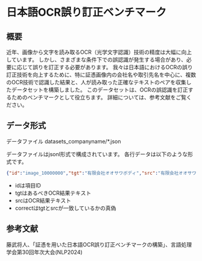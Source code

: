 # 日本語OCR誤り訂正ベンチマーク

## 概要

近年、画像から文字を読み取るOCR（光学文字認識）技術の精度は大幅に向上しています。
しかし、さまざまな条件下での誤認識が発生する場合があり、必要に応じて誤りを訂正する必要があります。
我々は日本語におけるOCRの誤り訂正技術を向上するために、特に証憑画像内の会社名や取引先名を中心に、複数のOCR技術で認識した結果と、人が読み取った正確なテキストのペアを収集したデータセットを構築しました。
このデータセットは、OCRの誤認識を訂正するためのベンチマークとして役立ちます。
詳細については、参考文献をご覧ください。

## データ形式
データファイル datasets_companyname/*.json

データファイルはjsonl形式で構成されています。
各行データは以下のような形式です。
```json
{"id":"image_10000000","tgt":"有限会社オオサワボディ","src":"有限会社オオサワボディ","correct":true}
```
- idは項目ID
- tgtはあるべきOCR結果テキスト
- srcはOCR結果テキスト
- correctはtgtとsrcが一致しているかの真偽


## 参考文献
藤武将人、「証憑を用いた日本語OCR誤り訂正ベンチマークの構築」、言語処理学会第30回年次大会(NLP2024)
